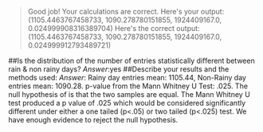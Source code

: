 >Good job! Your calculations are correct.
>Here's your output:
>(1105.4463767458733, 1090.278780151855, 1924409167.0, 
>0.024999908316389704)
>Here's the correct output:
>(1105.4463767458733, 1090.278780151855, 1924409167.0, 
>0.024999912793489721)

##Is the distribution of the number of entries statistically different between rain & non rainy days?
_Answer_:yes
##Describe your results and the methods used:
_Answer_: Rainy day entries mean: 1105.44, Non-Rainy day entries mean: 1090.28. p-value from the Mann Whitney U Test: .025. The null hypothesis of is that the two samples are equal. The Mann Whitney U test produced a p value of .025 which would be considered significantly different under either a one tailed (p<.05) or two tailed (p<.025) test. We have enough evidence to reject the null hypothesis.